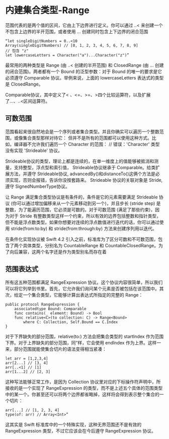# 内建集合类型-Range

范围代表的是两个值的区间，它由上下边界进行定义。你可以通过 ..< 来创建一个不包含上边界的半开范围，或者使用 ... 创建同时包含上下边界的闭合范围  
```
“let singleDigitNumbers = 0..<10
Array(singleDigitNumbers) // [0, 1, 2, 3, 4, 5, 6, 7, 8, 9]
// 包含 "z"
let lowercaseLetters = Character("a")...Character("z")”
```
最常用的两种类型是 Range (由 ..< 创建的半开范围) 和 ClosedRange (由 ... 创建的闭合范围)。两者都有一个 Bound 的泛型参数：对于 Bound 的唯一的要求是它必须遵守 Comparable 协议。举例来说，上面的 lowercaseLetters 表达式的类型是 ClosedRange<Character>。  

Comparable协议，其中定义了< 、<=、>=、>四个比较运算符，以及扩展了...、..<区间运算符。


## 可数范围
范围看起来很自然地会是一个序列或者集合类型。并且你确实可以遍历一个整数范围，或像集合类型那样对待它：
但并不是所有的范围都可以使用这种方式。比如，编译器不允许我们遍历一个 Character 的范围：
// 错误：'Character' 类型没有实现 'Strideable' 协议。  

Strideable协议的类型，理论上都是连续的，在单一维度上的值能够被抵消和测量，支持整型，浮点型和索引值， Strideable协议继承于 Comparable。给类扩展方法，并遵守 Strideable协议, advancedBy()和distanceTo()这俩个方法是必须实现，否则会报错，告诉你没按套路来。 Strideable 协议的关联对象是 Stride,遵守 SignedNumberType协议。


让 Range 满足集合类型协议是有条件的，条件是它的元素需要满足 Strideable 协议 (你可以通过增加偏移来从一个元素移动到另一个)，并且步长 (stride step) 是整数，为了能遍历范围，它必须是可数的。对于可数范围 (满足了那些约束)，因为对于 Stride 有整数类型这样一个约束，所以有效的边界包括整数和指针类型，但不能是浮点数类型。如果你想要对连续的浮点数值进行迭代的话，你可以通过使用 stride(from:to:by) 和 stride(from:through:by) 方法来创建序列用以迭代。


在条件化实现协议被 Swift 4.2 引入之前，标准库为了区分可数和不可数范围，包含了两个具体类型，分别名为 CountableRange 和 CountableClosedRange。为了向后兼容，这两个名字还是作为类型别名而存在着

## 范围表达式
所有这五种范围都满足 RangeExpression 协议。这个协议内容很简单，所以我们可以将它列举到书里。首先，它允许我们询问某个元素是否被包括在该范围中。其次，给定一个集合类型，它能够计算出表达式所指定的完整的 Range：
```
public protocol RangeExpression {
	associatedtype Bound: Comparable
	func contains(_ element: Bound) -> Bool
	func relative<C>(to collection: C) -> Range<Bound>
		where C: Collection, Self.Bound == C.Index
}

```
对于下界缺失的部分范围，relative(to:) 方法会把集合类型的 startIndex 作为范围下界。对于上界缺失的部分范围，同“样，它会使用 endIndex 作为上界。这样一来，部分范围就能使集合切片的语法变得相当紧凑：
```
let arr = [1,2,3,4]
arr[2...] // [3, 4]
arr[..<1] // [1]
arr[1...2] // [2, 3]
```
这种写法能够正常工作，是因为 Collection 协议里对应的下标操作符声明中，所接收的是一个实现了 RangeExpression 的类型，而不是上述五个具体的范围类型中的某一个。你甚至还可以将两个边界都省略掉，这样将会得到表示整个集合的一个切片：
```
arr[...] // [1, 2, 3, 4]
type(of: arr) // Array<Int>”

```
这其实是 Swift 标准库中的一个特殊实现，这种无界范围还不是有效的 RangeExpression 类型，不过它应该会在今后遵守 RangeExpression 协议。








